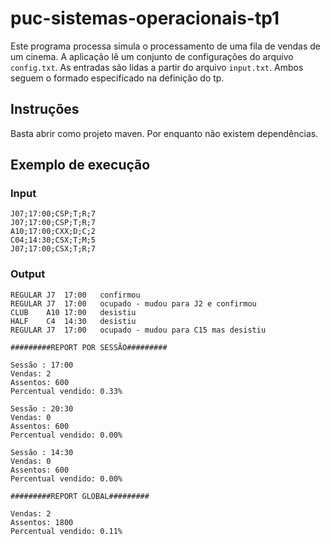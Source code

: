 # puc-sistemas-operacionais-tp1

Este programa processa simula o processamento de uma fila de vendas de um cinema. 
A aplicação lê um conjunto de configurações do arquivo `config.txt`. 
As entradas são lidas a partir do arquivo `input.txt`. Ambos seguem o formado especificado na definição do tp. 

## Instruções

Basta abrir como projeto maven. Por enquanto não existem dependências.

## Exemplo de execução
### Input
```
J07;17:00;CSP;T;R;7
J07;17:00;CSP;T;R;7
A10;17:00;CXX;D;C;2
C04;14:30;CSX;T;M;5
J07;17:00;CSX;T;R;7
```
### Output
```
REGULAR	J7	17:00	confirmou
REGULAR	J7	17:00	ocupado - mudou para J2 e confirmou
CLUB	A10	17:00	desistiu
HALF	C4	14:30	desistiu
REGULAR	J7	17:00	ocupado - mudou para C15 mas desistiu

#########REPORT POR SESSÃO#########

Sessão : 17:00
Vendas: 2
Assentos: 600
Percentual vendido: 0.33%

Sessão : 20:30
Vendas: 0
Assentos: 600
Percentual vendido: 0.00%

Sessão : 14:30
Vendas: 0
Assentos: 600
Percentual vendido: 0.00%

#########REPORT GLOBAL#########

Vendas: 2
Assentos: 1800
Percentual vendido: 0.11%
```

